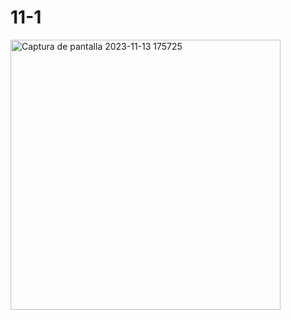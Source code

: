 # 11-1
<img width="432" alt="Captura de pantalla 2023-11-13 175725" src="https://github.com/jrzinohe/11-1/assets/150485228/65b88324-61cf-4aa8-b9b6-5aa2298bbb22">
